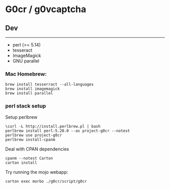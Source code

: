 G0cr / g0vcaptcha
=================

## Dev
---

* perl (>= 5.14)
* tesseract
* ImageMagick
* GNU parallel

### Mac Homebrew:

    brew install tesserract --all-languages
    brew install imagemagick
    brew install parallel

### perl stack setup

Setup perlbrew

    \curl -L http://install.perlbrew.pl | bash
    perlbrew install perl-5.20.0 --as project-g0cr --notest
    perlbrew use project-g0cr
    perlbrew install-cpanm

Deal with CPAN dependencies

    cpanm --notest Carton
    carton install

Try running the mojo webapp:

    carton exec morbo ./g0cr/script/g0cr
